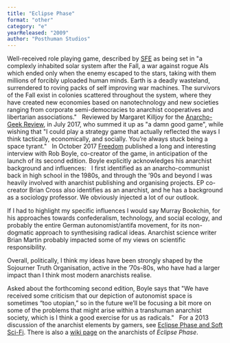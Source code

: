 ```yaml
---
title: "Eclipse Phase"
format: "other"
category: "e"
yearReleased: "2009"
author: "Posthuman Studios"
---
```

Well-received role  playing game, described by <a href="http://www.sf-encyclopedia.com/entry/eclipse_phase">SFE</a> as being set in "a complexly inhabited solar system after the Fall, a war  against rogue AIs which ended only when the enemy escaped to the stars, taking  with them millions of forcibly uploaded human minds. Earth is a deadly  wasteland, surrendered to roving packs of self improving war machines. The  survivors of the Fall exist in colonies scattered throughout the system, where  they have created new economies based on nanotechnology and new societies  ranging from corporate semi-democracies to anarchist cooperatives and  libertarian associations."
 
Reviewed by Margaret  Killjoy for the <a href="http://www.anarchogeekreview.com/video-games/endless-space-and-why-cant-we-have-anarchist-strategy-games">
Anarcho-Geek Review</a>, in July 2017, who summed it up as "a damn good game",  while wishing that "I could play a strategy game that actually reflected the ways I think  tactically, economically, and socially. You’re always stuck being a space  tyrant."
 
In October 2017 <a href="https://freedomnews.org.uk/interview-eclipse-phase-the-anarchist-rpg/">
Freedom</a> published a long and interesting interview with Rob Boyle, co-creator of the game, in  anticipation of the launch of its second edition. Boyle explicitly acknowledges  his anarchist background and influences:
 
I first identified as an anarcho-communist back  in high school in the 1980s, and through the ’90s and beyond I was heavily  involved with anarchist publishing and organising projects. EP co-creator Brian  Cross also identifies as an anarchist, and he has a background as a sociology  professor. We obviously injected a lot of our outlook.

If I had to highlight my specific influences I  would say Murray Bookchin, for his approaches towards confederalism, technology,  and social ecology, and probably the entire German autonomist/antifa movement,  for its non-dogmatic approach to synthesising radical ideas. Anarchist science  writer Brian Martin probably impacted some of my views on scientific  responsibility.

Overall, politically, I think my ideas have been  strongly shaped by the Sojourner Truth Organisation, active in the ’70s-80s, who  have had a larger impact than I think most modern anarchists realise.

Asked about the forthcoming second edition, Boyle says  that "We have received some criticism that our depiction of autonomist space is  sometimes “too utopian,” so in the future we’ll be focusing a bit more on some  of the problems that might arise within a transhuman anarchist society, which is  I think a good exercise for us as radicals."
 
For a 2013 discussion  of the anarchist elements by gamers, see <a href="https://forum.rpg.net/showthread.php?690902-Eclipse-Phase-and-Soft-SciFi">
Eclipse Phase and Soft Sci-Fi</a>. There is also a <a href="http://eclipse-phase.wikispaces.com/Anarchists">wiki page</a> on the anarchists of _Eclipse Phase_.
 
